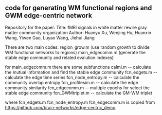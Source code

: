 ## code for generating WM functional regions and GWM edge-centric network
Repository for the paper:
Title: fMRI signals in white matter rewire gray matter community organization
Author: Huanyu Xu, Wenjing Hu, Huanxin Wang, Yiwen Gao, Luyao Wang, Jiehui Jiang

There are two main codes:
region_grow.m (use random growth to divide WM functional networks to regions)
main_edgecomm.m (generate the stable edge community and related evalution indexes)

for main_edgecomm.m there are some subfunctions
calmi.m -- calculate the mutual information and find the stable edge community
fcn_edgets.m -- calculate the edge time series
fcn_node_entropy.m --  calculate the community overlap entropy
fcn_profilesim.m -- calculate the edge community similarity
fcn_edgecomm.m -- multiple epochs for select the stable edge community
fcn_GWMtriplet.m -- calculate the GM-WM triplet 

where fcn_edgets.m fcn_node_entropy.m fcn_edgecomm.m is copied from https://github.com/brain-networks/edge-centric_demo
